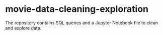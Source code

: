 # movie-data-cleaning-exploration
The repository contains SQL queries and a Jupyter Notebook file to clean and explore data.
